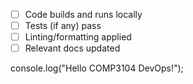 - [ ] Code builds and runs locally
- [ ] Tests (if any) pass
- [ ] Linting/formatting applied
- [ ] Relevant docs updated

console.log("Hello COMP3104 DevOps!");
